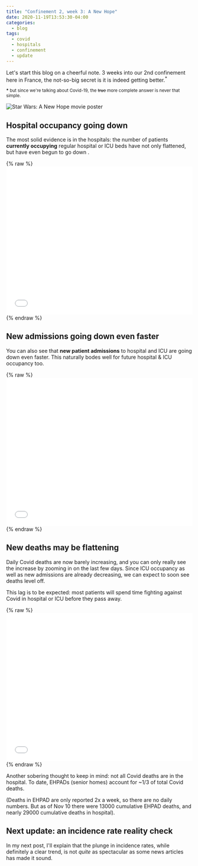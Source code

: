 ```yaml
---
title: "Confinement 2, week 3: A New Hope"
date: 2020-11-19T13:53:30-04:00
categories:
  - blog
tags:
  - covid
  - hospitals
  - confinement
  - update
---
```

Let's start this blog on a cheerful note. 3 weeks into our 2nd confinement here in France, the not-so-big secret is it is indeed getting better.<sup>*</sup>

<sup><b>*</b> but since we're talking about Covid-19, the ~~true~~ more complete answer is never that simple.</sup>

![Star Wars: A New Hope movie poster](https://cdn.arstechnica.net/wp-content/uploads/2016/02/Starwars-640x360.jpg)


## Hospital occupancy going down

The most solid evidence is in the hospitals: the number of patients **currently occupying** regular hospital or ICU beds have not only flattened, but have even begun to go down .
  
{% raw %}<iframe width="100%" height="400" frameborder="0" scrolling="no" src="//plotly.com/~limegimlet/374.embed?showlink=false"></iframe> {% endraw %}

## New admissions going down even faster

You can also see that **new patient admissions** to hospital and ICU are going down even faster. This naturally bodes well for future hospital & ICU occupancy too.

{% raw %}<iframe width="100%" height="400" frameborder="0" scrolling="no" src="//plotly.com/~limegimlet/380.embed?showlink=false"></iframe> {% endraw %}

## New deaths may be flattening

Daily Covid deaths are now barely increasing, and you can only really see the increase by zooming in on the last few days. Since ICU occupancy as well as new admissions are already decreasing, we can expect to soon see deaths level off. 

This lag is to be expected: most patients will spend time fighting against Covid in hospital or ICU before they pass away.

{% raw %}<iframe width="100%" height="400" frameborder="0" scrolling="no" src="//plotly.com/~limegimlet/383.embed?showlink=false"></iframe> {% endraw %}

Another sobering thought to keep in mind: not all Covid deaths are in the hospital. To date, EHPADs (senior homes) account for ~1/3 of total Covid deaths. 

(Deaths in EHPAD are only reported 2x a week, so there are no daily numbers. But as of Nov 10 there were 13000 cumulative EHPAD deaths, and nearly 29000 cumulative deaths in hospital).

## Next update: an incidence rate reality check

In my next post, I'll explain that the plunge in incidence rates, while definitely a clear trend, is not _quite_ as spectacular as some news articles has made it sound. 
